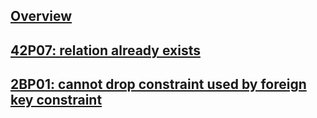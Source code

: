---
---

## [Overview](/reference/postgres/error/overview)

## [42P07: relation already exists](/reference/postgres/error/42p07-relation-already-exists)

## [2BP01: cannot drop constraint used by foreign key constraint](/reference/postgres/error/2bp01-cannot-drop-constraint-used-by-foreign-key-constraint)
